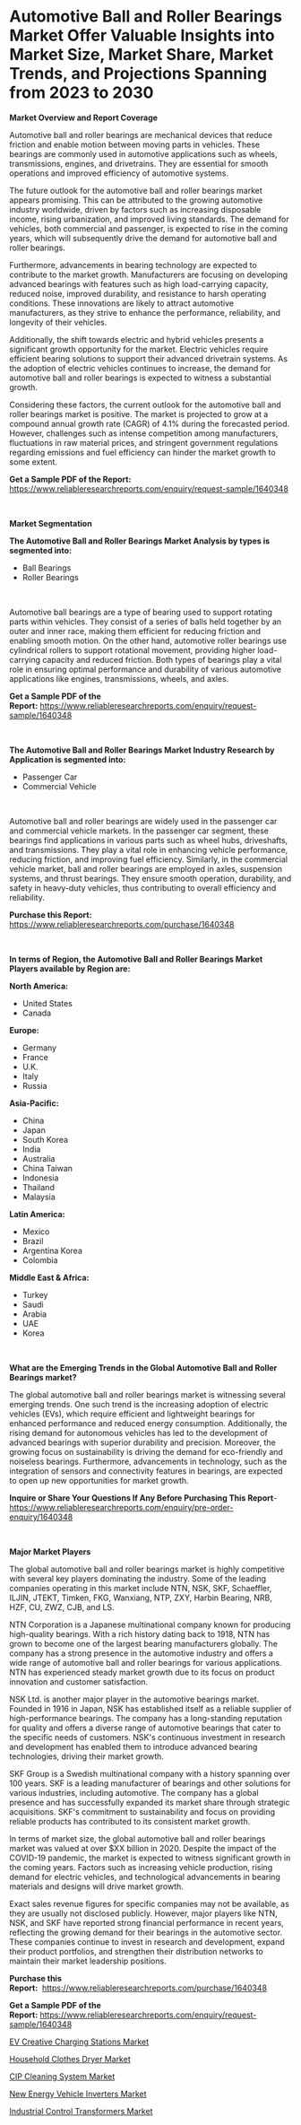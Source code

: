 <p><h1>Automotive Ball and Roller Bearings Market Offer Valuable Insights into Market Size, Market Share, Market Trends, and Projections Spanning from 2023 to 2030</h1></p><p><strong>Market Overview and Report Coverage</strong></p>
<p><p>Automotive ball and roller bearings are mechanical devices that reduce friction and enable motion between moving parts in vehicles. These bearings are commonly used in automotive applications such as wheels, transmissions, engines, and drivetrains. They are essential for smooth operations and improved efficiency of automotive systems.</p><p>The future outlook for the automotive ball and roller bearings market appears promising. This can be attributed to the growing automotive industry worldwide, driven by factors such as increasing disposable income, rising urbanization, and improved living standards. The demand for vehicles, both commercial and passenger, is expected to rise in the coming years, which will subsequently drive the demand for automotive ball and roller bearings.</p><p>Furthermore, advancements in bearing technology are expected to contribute to the market growth. Manufacturers are focusing on developing advanced bearings with features such as high load-carrying capacity, reduced noise, improved durability, and resistance to harsh operating conditions. These innovations are likely to attract automotive manufacturers, as they strive to enhance the performance, reliability, and longevity of their vehicles.</p><p>Additionally, the shift towards electric and hybrid vehicles presents a significant growth opportunity for the market. Electric vehicles require efficient bearing solutions to support their advanced drivetrain systems. As the adoption of electric vehicles continues to increase, the demand for automotive ball and roller bearings is expected to witness a substantial growth.</p><p>Considering these factors, the current outlook for the automotive ball and roller bearings market is positive. The market is projected to grow at a compound annual growth rate (CAGR) of 4.1% during the forecasted period. However, challenges such as intense competition among manufacturers, fluctuations in raw material prices, and stringent government regulations regarding emissions and fuel efficiency can hinder the market growth to some extent.</p></p>
<p><strong>Get a Sample PDF of the Report:</strong> <a href="https://www.reliableresearchreports.com/enquiry/request-sample/1640348">https://www.reliableresearchreports.com/enquiry/request-sample/1640348</a></p>
<p>&nbsp;</p>
<p><strong>Market Segmentation</strong></p>
<p><strong>The Automotive Ball and Roller Bearings Market Analysis by types is segmented into:</strong></p>
<p><ul><li>Ball Bearings</li><li>Roller Bearings</li></ul></p>
<p>&nbsp;</p>
<p><p>Automotive ball bearings are a type of bearing used to support rotating parts within vehicles. They consist of a series of balls held together by an outer and inner race, making them efficient for reducing friction and enabling smooth motion. On the other hand, automotive roller bearings use cylindrical rollers to support rotational movement, providing higher load-carrying capacity and reduced friction. Both types of bearings play a vital role in ensuring optimal performance and durability of various automotive applications like engines, transmissions, wheels, and axles.</p></p>
<p><strong>Get a Sample PDF of the Report:</strong>&nbsp;<a href="https://www.reliableresearchreports.com/enquiry/request-sample/1640348">https://www.reliableresearchreports.com/enquiry/request-sample/1640348</a></p>
<p>&nbsp;</p>
<p><strong>The Automotive Ball and Roller Bearings Market Industry Research by Application is segmented into:</strong></p>
<p><ul><li>Passenger Car</li><li>Commercial Vehicle</li></ul></p>
<p>&nbsp;</p>
<p><p>Automotive ball and roller bearings are widely used in the passenger car and commercial vehicle markets. In the passenger car segment, these bearings find applications in various parts such as wheel hubs, driveshafts, and transmissions. They play a vital role in enhancing vehicle performance, reducing friction, and improving fuel efficiency. Similarly, in the commercial vehicle market, ball and roller bearings are employed in axles, suspension systems, and thrust bearings. They ensure smooth operation, durability, and safety in heavy-duty vehicles, thus contributing to overall efficiency and reliability.</p></p>
<p><strong>Purchase this Report:</strong>&nbsp; <a href="https://www.reliableresearchreports.com/purchase/1640348">https://www.reliableresearchreports.com/purchase/1640348</a></p>
<p>&nbsp;</p>
<p><strong>In terms of Region, the Automotive Ball and Roller Bearings Market Players available by Region are:</strong></p>
<p>
    <p> <strong> North America: </strong>
        <ul>
            <li>United States</li>
            <li>Canada</li>
        </ul>
        </p> 
    <p> <strong> Europe: </strong>
        <ul>
            <li>Germany</li>
            <li>France</li>
            <li>U.K.</li>
            <li>Italy</li>
            <li>Russia</li>
        </ul>
        </p> 
    <p> <strong> Asia-Pacific: </strong>
        <ul>
            <li>China</li>
            <li>Japan</li>
            <li>South Korea</li>
            <li>India</li>
            <li>Australia</li>
            <li>China Taiwan</li>
            <li>Indonesia</li>
            <li>Thailand</li>
            <li>Malaysia</li>
        </ul>
        </p> 
    <p> <strong> Latin America: </strong>
        <ul>
            <li>Mexico</li>
            <li>Brazil</li>
            <li>Argentina Korea</li>
            <li>Colombia</li>
        </ul>
        </p> 
    <p> <strong> Middle East & Africa: </strong>
        <ul>
            <li>Turkey</li>
            <li>Saudi</li>
            <li>Arabia</li>
            <li>UAE</li>
            <li>Korea</li>
        </ul>
    </p>
    </p>
<p>&nbsp;</p>
<p><strong>What are the Emerging Trends in the Global Automotive Ball and Roller Bearings market?</strong></p>
<p><p>The global automotive ball and roller bearings market is witnessing several emerging trends. One such trend is the increasing adoption of electric vehicles (EVs), which require efficient and lightweight bearings for enhanced performance and reduced energy consumption. Additionally, the rising demand for autonomous vehicles has led to the development of advanced bearings with superior durability and precision. Moreover, the growing focus on sustainability is driving the demand for eco-friendly and noiseless bearings. Furthermore, advancements in technology, such as the integration of sensors and connectivity features in bearings, are expected to open up new opportunities for market growth.</p></p>
<p><strong>Inquire or Share Your Questions If Any Before Purchasing This Report</strong>- <a href="https://www.reliableresearchreports.com/enquiry/pre-order-enquiry/1640348">https://www.reliableresearchreports.com/enquiry/pre-order-enquiry/1640348</a></p>
<p>&nbsp;</p>
<p><strong>Major Market Players</strong></p>
<p><p>The global automotive ball and roller bearings market is highly competitive with several key players dominating the industry. Some of the leading companies operating in this market include NTN, NSK, SKF, Schaeffler, ILJIN, JTEKT, Timken, FKG, Wanxiang, NTP, ZXY, Harbin Bearing, NRB, HZF, CU, ZWZ, CJB, and LS. </p><p>NTN Corporation is a Japanese multinational company known for producing high-quality bearings. With a rich history dating back to 1918, NTN has grown to become one of the largest bearing manufacturers globally. The company has a strong presence in the automotive industry and offers a wide range of automotive ball and roller bearings for various applications. NTN has experienced steady market growth due to its focus on product innovation and customer satisfaction.</p><p>NSK Ltd. is another major player in the automotive bearings market. Founded in 1916 in Japan, NSK has established itself as a reliable supplier of high-performance bearings. The company has a long-standing reputation for quality and offers a diverse range of automotive bearings that cater to the specific needs of customers. NSK's continuous investment in research and development has enabled them to introduce advanced bearing technologies, driving their market growth.</p><p>SKF Group is a Swedish multinational company with a history spanning over 100 years. SKF is a leading manufacturer of bearings and other solutions for various industries, including automotive. The company has a global presence and has successfully expanded its market share through strategic acquisitions. SKF's commitment to sustainability and focus on providing reliable products has contributed to its consistent market growth.</p><p>In terms of market size, the global automotive ball and roller bearings market was valued at over $XX billion in 2020. Despite the impact of the COVID-19 pandemic, the market is expected to witness significant growth in the coming years. Factors such as increasing vehicle production, rising demand for electric vehicles, and technological advancements in bearing materials and designs will drive market growth.</p><p>Exact sales revenue figures for specific companies may not be available, as they are usually not disclosed publicly. However, major players like NTN, NSK, and SKF have reported strong financial performance in recent years, reflecting the growing demand for their bearings in the automotive sector. These companies continue to invest in research and development, expand their product portfolios, and strengthen their distribution networks to maintain their market leadership positions.</p></p>
<p><strong>Purchase this Report:</strong>&nbsp;&nbsp;<a href="https://www.reliableresearchreports.com/purchase/1640348">https://www.reliableresearchreports.com/purchase/1640348</a></p>
<p></p>
<p><strong>Get a Sample PDF of the Report:</strong>&nbsp;<a href="https://www.reliableresearchreports.com/enquiry/request-sample/1640348">https://www.reliableresearchreports.com/enquiry/request-sample/1640348</a></p>
<p><p><a href="https://github.com/dziulagalemab/Market-Research-Report-List-1/blob/main/ev-creative-charging-stations-market.md">EV Creative Charging Stations Market</a></p><p><a href="https://medium.com/@annaalexander40/household-clothes-dryer-market-size-and-market-trends-complete-industry-overview-2023-to-2030-598744bd4447">Household Clothes Dryer Market</a></p><p><a href="https://www.linkedin.com/pulse/cip-cleaning-system-market-insights-players-forecast-till-loq2e/">CIP Cleaning System Market</a></p><p><a href="https://github.com/abbypearson7765/Market-Research-Report-List-1/blob/main/new-energy-vehicle-inverters-market.md">New Energy Vehicle Inverters Market</a></p><p><a href="https://medium.com/@alicehanson1974/industrial-control-transformers-market-outlook-industry-overview-and-forecast-2023-to-2030-280f437be97b">Industrial Control Transformers Market</a></p></p>